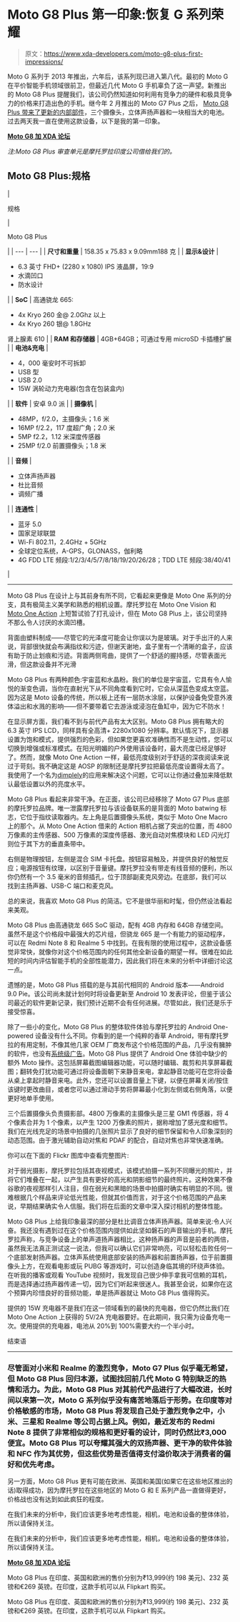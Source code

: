 # Moto G8 Plus 第一印象:恢复 G 系列荣耀

> 原文：<https://www.xda-developers.com/moto-g8-plus-first-impressions/>

Moto G 系列于 2013 年推出，六年后，该系列现已进入第八代。最初的 Moto G 在平价智能手机领域很前卫，但最近几代 Moto G 手机辜负了这一声望。新推出的 Moto G8 Plus 提醒我们，该公司仍然知道如何利用有竞争力的硬件和极具竞争力的价格来打造出色的手机。继今年 2 月推出的 Moto G7 Plus 之后， [Moto G8 Plus 带来了更新的内部部件](https://www.xda-developers.com/motorola-moto-g8-plus-g8-play-e6-play/)，三个摄像头，立体声扬声器和一块相当大的电池。过去两天我一直在使用这款设备，以下是我的第一印象。

**[Moto G8 加 XDA 论坛](https://forum.xda-developers.com/moto-g8-plus)**

*注:Moto G8 Plus 审查单元是摩托罗拉印度公司借给我们的。*

## Moto G8 Plus:规格

| 

规格

 | 

Moto G8 Plus

 |
| --- | --- |
| **尺寸和重量** | 158.35 x 75.83 x 9.09mm188 克 |
| **显示&设计** | 

*   6.3 英寸 FHD+ (2280 x 1080) IPS 液晶屏，19:9
*   水滴凹口
*   防水设计

 |
| **SoC** | 高通骁龙 665:

*   4x Kryo 260 金@ 2.0Ghz 以上
*   4x Kryo 260 银@ 1.8GHz

肾上腺素 610 |
| **RAM 和存储器** | 4GB+64GB；可通过专用 microSD 卡插槽扩展 |
| **电池&充电** | 

*   4，000 毫安时不可拆卸
*   USB 型
*   USB 2.0
*   15W 涡轮动力充电器(包含在包装盒内)

 |
| **软件** | 安卓 9.0 派 |
| **摄像机** | 

*   48MP，f/2.0，主摄像头；1.6 米
*   16MP f/2.2，117 度超广角；2.0 米
*   5MP f2.2，1.12 米深度传感器
*   25MP f/2.0 前置摄像头；1.8 米

 |
| **音频** | 

*   立体声扬声器
*   杜比音频
*   调频广播

 |
| **连通性** | 

*   蓝牙 5.0
*   国家足球联盟
*   Wi-Fi 802.11，2.4GHz + 5GHz
*   全球定位系统，A-GPS，GLONASS，伽利略
*   4G FDD LTE 频段:1/2/3/4/5/7/8/18/19/20/26/28；TDD LTE 频段:38/40/41

 |

* * *

Moto G8 Plus 在设计上与其前身有所不同，它看起来更像是 Moto One 系列的分支，具有极简主义美学和熟悉的相机设置。摩托罗拉在 Moto One Vision 和 [Moto One Action](https://www.xda-developers.com/motorola-one-action-review/) 上短暂试验了打孔设计，但在 Moto G8 Plus 上，该公司坚持不那么令人讨厌的水滴凹槽。

背面由塑料制成——尽管它的光泽度可能会让你误以为是玻璃。对于手出汗的人来说，背部很快就会布满指纹和污迹，但谢天谢地，盒子里有一个清晰的盒子，应该有助于防止划痕和污迹。背面两侧弯曲，提供了一个舒适的握持感，尽管表面光滑，但这款设备并不光滑

Moto G8 Plus 有两种颜色:宇宙蓝和水晶粉。我们的单位是宇宙蓝，它具有令人愉悦的渐变色调，当你在直射光下从不同角度看到它时，它会从深蓝色变成太空蓝。因为这是 Moto 设备的传统，所以板上还有一层防水涂层，以保护设备免受意外液体溢出和水溅的影响——但不要带着它去游泳或浸泡在鱼缸中，因为它不防水！

在显示屏方面，我们看不到与前代产品有太大区别。Moto G8 Plus 拥有略大的 6.3 英寸 IPS LCD，同样具有全高清+ 2280x1080 分辨率。默认情况下，显示器设置为饱和模式，提供强烈的色彩，但如果您更喜欢准确性而不是生动性，您可以切换到增强或标准模式。在阳光明媚的户外使用该设备时，最大亮度已经足够好了。然而，就像 Moto One Action 一样，最低亮度级别对于舒适的深夜阅读来说过于苛刻。我不确定这是 AOSP 的限制还是摩托罗拉把最低亮度设置得太高了。我使用了一个名为[dimplely](https://play.google.com/store/apps/details?id=es.richardsolano.filter&hl=en_IN)的应用来解决这个问题，它可以让你通过叠加来降低默认最低设置以外的亮度水平。

Moto G8 Plus 看起来非常干净。在正面，该公司已经移除了 Moto G7 Plus 底部的摩托罗拉品牌。唯一泄露摩托罗拉与该设备联系的是背面的 Moto batwing 标志，它位于指纹读取器内。左上角是后置摄像头系统，类似于 Moto One Macro 上的那个。从 Moto One Action 借来的 Action 相机占据了突出的位置，而 4800 万像素的主传感器、500 万像素的深度传感器、激光自动对焦模块和 LED 闪光灯则位于其下方的垂直条带中。

右侧是物理按钮，左侧是混合 SIM 卡托盘。按钮容易触及，并提供良好的触觉反应；电源按钮有纹理，以区别于音量键。摩托罗拉没有带走有线音频的便利，所以你仍然有一个 3.5 毫米的音频插孔，位于顶部副麦克风旁边。在底部，我们可以找到主扬声器、USB-C 端口和麦克风。

总的来说，我喜欢 Moto G8 Plus 的简洁。它不是很华丽和时髦，但仍然设法看起来美观。

Moto G8 Plus 由高通骁龙 665 SoC 驱动，配有 4GB 内存和 64GB 存储空间。虽然不是这个价格段中最强大的芯片组，但骁龙 665 是一个有能力的驱动程序，可以在 Redmi Note 8 和 Realme 5 中找到。在我有限的使用过程中，这款设备感觉非常快，就像你对这个价格范围内的任何其他全新设备的期望一样。很难在如此短的时间内评估智能手机的全部性能潜力，因此我们将在未来的分析中详细讨论这一点。

遗憾的是，Moto G8 Plus 搭载的是与其前代相同的 Android 版本——Android 9.0 Pie。该公司尚未就计划何时将设备更新至 Android 10 发表评论，但鉴于该公司最近的软件更新记录，我们预计近期不会有任何进展。尽管如此，我们还是乐于接受惊喜。

除了一些小的变化，Moto G8 Plus 的整体软件体验与摩托罗拉的 Android One-powered 设备没有什么不同。你看到的是一个纯粹的香草 Android，带有摩托罗拉的有用定制，不像其他几家 OEM 厂商发布这个价格范围的产品，几乎没有臃肿的软件，也没有[系统级广告](https://www.xda-developers.com/xiaomi-miui-ads-hamper-user-experience/)。Moto G8 Plus 提供了 Android One 体验中缺少的额外 Moto 操作。这包括屏幕截图编辑器功能，可以随时编辑、裁剪和共享屏幕截图；翻转免打扰功能可通过将设备面朝下来静音来电，拿起静音功能可在您将设备从桌上拿起时静音来电。此外，您还可以设置音量上下键，以便在屏幕关闭/按住该键时更改曲目，或者您可以通过滑动手势将屏幕最小化到左侧或右侧角落，以便更好地单手使用。

三个后置摄像头负责摄影部。4800 万像素的主摄像头是三星 GM1 传感器，将 4 个像素合并为 1 个像素，以产生 1200 万像素的照片，据称增加了感光度和细节。我们在光线充足的场景中拍摄的几张照片显示了良好的细节保留和令人印象深刻的动态范围。由于激光辅助自动对焦和 PDAF 的配合，自动对焦也非常快速准确。

你可以在下面的 Flickr 图库中查看完整图片:

对于弱光摄影，摩托罗拉包括其夜视模式，该模式拍摄一系列不同曝光的照片，并将它们堆叠在一起，以产生具有更好的高光和阴影细节的最终照片。这种效果不像谷歌的夜视那样引人注目，但在弱光和黑暗的场景中拍摄时确实有明显的不同。很难根据几个样品来评论低光性能，但就其价值而言，对于这个价格范围的产品来说，早期结果确实令人信服。我们将在后面的文章中深入探讨相机的整体性能。

Moto G8 Plus 上给我印象最深的部分是杜比调音立体声扬声器。简单来说:令人兴奋。我还没有遇到过在这个价格范围内提供如此坚如磐石的声音输出的手机。摩托罗拉声称，与竞争设备上的单声道扬声器相比，这种扬声器的声音是前者的两倍，虽然我无法真正测试这一说法，但我可以确认它们非常响亮，可以轻松击败任何一个底部发射扬声器。立体声系统使用底部安装的扬声器和前置扬声器，位于前置摄像头上方，在观看电影或玩 PUBG 等游戏时，可以创造身临其境的环绕声体验。在听我的播客或观看 YouTube 视频时，我发现自己很少伸手拿我可信赖的耳机，而是选择通过扬声器传递一切，因为它们听起来很迷人。我甚至会说，如果你在这个预算内珍惜良好的音频功能，单是扬声器就让 Moto G8 Plus 值得购买。

提供的 15W 充电器不是我们在这一领域看到的最快的充电器，但它仍然比我们在 Moto One Action 上获得的 5V/2A 充电器要好。在此期间，我只需为设备充电一次。使用提供的充电器，电池从 20%到 100%需要大约一个半小时。

结束语

* * *

### 尽管面对小米和 Realme 的激烈竞争，Moto G7 Plus 似乎毫无希望，但 Moto G8 Plus 回归本源，试图找回前几代 Moto G 特别缺乏的热情和活力。为此，Moto G8 Plus 对其前代产品进行了大幅改进，长时间以来第一次，Moto G 系列似乎没有痛苦地落后于形势。在印度等对价格敏感的市场，Moto G8 Plus 将发现自己处于激烈竞争之中，小米、三星和 Realme 等公司占据上风。例如，最近发布的 Redmi Note 8 提供了非常相似的规格和更好看的设计，同时仍然比₹3,000 便宜。Moto G8 Plus 可以夸耀其强大的双扬声器、更干净的软件体验和 NFC 作为其优势，但这些优势是否值得支付溢价取决于消费者的偏好和优先考虑。

另一方面，Moto G8 Plus 更有可能在欧洲、英国和美国(如果它在这些地区推出的话)取得成功，因为摩托罗拉在这些地区的 Moto G 和 E 系列产品一直做得更好，价格战也没有达到如此疯狂的程度。

在我们未来的分析中，我们应该更多地考虑性能，相机，电池和设备的整体体验，所以请保持关注。

在我们未来的分析中，我们应该更多地考虑性能，相机，电池和设备的整体体验，所以请保持关注。

**[Moto G8 加 XDA 论坛](https://forum.xda-developers.com/moto-g8-plus)**

Moto G8 Plus 在印度、英国和欧洲的售价分别为₹13,999(约 198 美元)、232 英镑和€269 英镑。在印度，这款手机可以从 Flipkart 购买。

Moto G8 Plus 在印度、英国和欧洲的售价分别为₹13,999(约 198 美元)、232 英镑和€269 英镑。在印度，这款手机可以从 Flipkart 购买。